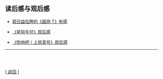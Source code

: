 ## 读后感与观后感

- [观日益拉胯的《超炮 T》有感](../../resources/proses/读后感与观后感/观日益拉胯的_超炮_T_有感.md)

- [《星际牛仔》观后感](../../resources/proses/读后感与观后感/星际牛仔_观后感.md)

- [《吹响吧！上低音号》观后感](../../resources/proses/读后感与观后感/吹响吧_上低音号_观后感.md)

------

<br>

<br>

[[ 返回 ]](../../index.md)
